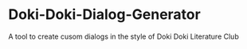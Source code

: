 # Doki-Doki-Dialog-Generator
A tool to create cusom dialogs in the style of Doki Doki Literature Club
